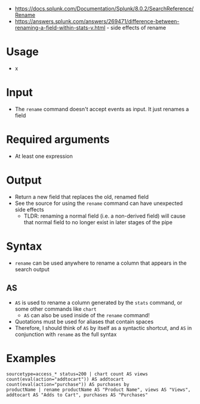 - https://docs.splunk.com/Documentation/Splunk/8.0.2/SearchReference/Rename
- https://answers.splunk.com/answers/269471/difference-between-renaming-a-field-within-stats-v.html - side effects of rename
# Usage
- x
# Input
- The `rename` command doesn't accept events as input. It just renames a field
# Required arguments
- At least one expression
# Output
- Return a new field that replaces the old, renamed field 
- See the source for using the `rename` command can have unexpected side effects
  - TLDR: renaming a normal field (i.e. a non-derived field) will cause that normal field to no longer exist in later stages of the pipe
# Syntax
- `rename` can be used anywhere to rename a column that appears in the search output
## AS
- `AS` is used to rename a column generated by the `stats` command, or some other commands like `chart`
    - `AS` can also be used inside of the `rename` command!
- Quotations must be used for aliases that contain spaces
- Therefore, I should think of `AS` by itself as a syntactic shortcut, and `AS` in conjunction with `rename` as the full syntax
# Examples
```
sourcetype=access_* status=200 | chart count AS views count(eval(action="addtocart")) AS addtocart count(eval(action="purchase")) AS purchases by
productName | rename productName AS "Product Name", views AS "Views", addtocart AS "Adds to Cart", purchases AS "Purchases"
```